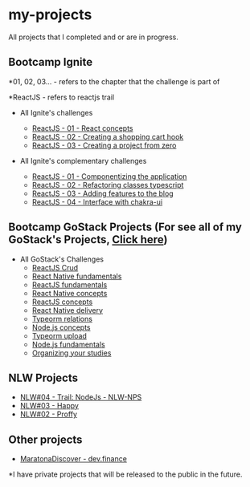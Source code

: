 # my-projects
All projects that I completed and or are in progress.

## Bootcamp Ignite
*01, 02, 03... -  refers to the chapter that the challenge is part of

*ReactJS - refers to reactjs trail

- All Ignite's challenges
  - [ReactJS - 01 - React concepts](https://github.com/TiagooAndrade/ignite-reactjs-challenge-conceitos-do-react)
  - [ReactJS - 02 - Creating a shopping cart hook](https://github.com/TiagooAndrade/ignite-reactjs-challenge-criando-um-hook-de-carrinho-de-compras)
  - [ReactJS - 03 - Creating a project from zero](https://github.com/TiagooAndrade/ignite-reactjs-challenge-criando-um-projeto-do-zero)

- All Ignite's complementary challenges
  - [ReactJS - 01 - Componentizing the application](https://github.com/TiagooAndrade/ignite-reactjs-complementary-challenge-componentizando-a-aplicacao)
  - [ReactJS - 02 - Refactoring classes typescript](https://github.com/TiagooAndrade/ignite-reactjs-complementary-challenge-refactoring-classes-ts)
  - [ReactJS - 03 - Adding features to the blog](https://github.com/TiagooAndrade/ignite-reactjs-complementary-challenge-adicionando-features-ao-blog)
  - [ReactJS - 04 - Interface with chakra-ui](https://github.com/TiagooAndrade/ignite-reactjs-complementary-challenge-interface-com-chakra-ui)

## Bootcamp GoStack Projects (For see all of my GoStack's Projects, [Click here](https://github.com/TiagooAndrade/GoStack))
- All GoStack's Challenges
  - [ReactJS Crud](https://github.com/TiagooAndrade/gostack-desafio-reactjs-crud)
  - [React Native fundamentals](https://github.com/TiagooAndrade/gostack-desafio-fundamentos-react-native)
  - [ReactJS fundamentals](https://github.com/TiagooAndrade/gostack-desafio-fundamentos-reactjs)
  - [React Native concepts](https://github.com/TiagooAndrade/gostack-desafio-conceitos-react-native)
  - [ReactJS concepts](https://github.com/TiagooAndrade/gostack-desafio-conceitos-reactjs)
  - [React Native delivery](https://github.com/TiagooAndrade/gostack-desafio-react-native-delivery)
  - [Typeorm relations](https://github.com/TiagooAndrade/gostack-desafio-typeorm-relations)
  - [Node.js concepts](https://github.com/TiagooAndrade/gostack-desafio-Conceitos-do-Node.js)
  - [Typeorm upload](https://github.com/TiagooAndrade/gostack-desafio-typeorm-upload)
  - [Node.js fundamentals](https://github.com/TiagooAndrade/gostack-desafio-fundamentos-node)
  - [Organizing your studies](https://github.com/TiagooAndrade/gostack-desafio-Organizando-seus-estudos)

## NLW Projects
- [NLW#04 - Trail: NodeJs - NLW-NPS](https://github.com/TiagooAndrade/NPS-NLW)
- [NLW#03 - Happy](https://github.com/TiagooAndrade/Happy)
- [NLW#02 - Proffy](https://github.com/TiagooAndrade/Proffy)

## Other projects
- [MaratonaDiscover - dev.finance](https://github.com/TiagooAndrade/dev.finance)

*I have private projects that will be released to the public in the future.
